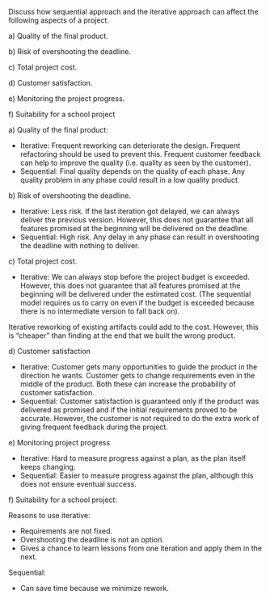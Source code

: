 <panel header="{{ icon_Q_A }} Sequential vs iterative approach">
<question has-input="true">

Discuss how sequential approach and the iterative approach can affect the following aspects of a project.

a) Quality of the final product.

b) Risk of overshooting the deadline.

c) Total project cost.

d) Customer satisfaction.

e) Monitoring the project progress.

f) Suitability for a school project

<div slot="answer">

a) Quality of the final product:

* Iterative: Frequent reworking can deteriorate the design. Frequent refactoring should be used to prevent this. Frequent customer feedback can help to improve the quality (i.e. quality as seen by the customer).
*	Sequential: Final quality depends on the quality of each phase. Any quality problem in any phase could result in a low quality product.

b) Risk of overshooting the deadline.

* Iterative: Less risk. If the last iteration got delayed, we can always deliver the previous version. However, this does not guarantee that all features promised at the beginning will be delivered on the deadline.
* Sequential: High risk. Any delay in any phase can result in overshooting the deadline with nothing to deliver.

c) Total project cost.

* Iterative:  We can always stop before the project budget is exceeded. However, this does not guarantee that all features promised at the beginning will be delivered under the estimated cost. (The sequential model requires us to carry on even if the budget is exceeded because there is no intermediate version to fall back on).

Iterative reworking of existing artifacts could add to the cost. However, this is “cheaper” than finding at the end that we built the wrong product.

d) Customer satisfaction

* Iterative: Customer gets many opportunities to guide the product in the direction he wants. Customer gets to change requirements even in the middle of the product.  Both these can increase the probability of customer satisfaction.
* Sequential: Customer satisfaction is guaranteed only if the product was delivered as promised and if the initial requirements proved to be accurate. However, the customer is not required to do the extra work of giving frequent feedback during the project.

e) Monitoring project progress

* Iterative: Hard to measure progress against a plan, as the plan itself keeps changing.
* Sequential: Easier to measure progress against the plan, although this does not ensure eventual success.

f) Suitability for a school project:

Reasons to use iterative:

* Requirements are not fixed.
* Overshooting the deadline is not an option.
* Gives a chance to learn lessons from one iteration and apply them in the next.

Sequential:

* Can save time because we minimize rework.

</div>
</question>
</panel>
